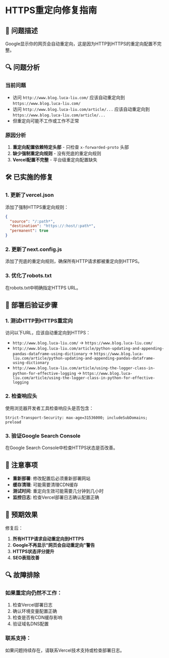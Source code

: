# HTTPS重定向修复指南

## 🚨 问题描述

Google显示你的网页会自动重定向，这是因为HTTP到HTTPS的重定向配置不完整。

## 🔍 问题分析

### 当前问题
- 访问 `http://www.blog.luca-liu.com/` 应该自动重定向到 `https://www.blog.luca-liu.com/`
- 访问 `http://www.blog.luca-liu.com/article/...` 应该自动重定向到 `https://www.blog.luca-liu.com/article/...`
- 但重定向可能不工作或工作不正常

### 原因分析
1. **重定向配置依赖特定头部** - 只检查 `x-forwarded-proto` 头部
2. **缺少强制重定向规则** - 没有兜底的重定向规则
3. **Vercel配置不完整** - 平台级重定向配置缺失

## 🛠️ 已实施的修复

### 1. 更新了vercel.json
添加了强制HTTPS重定向规则：
```json
{
  "source": "/:path*",
  "destination": "https://:host/:path*",
  "permanent": true
}
```

### 2. 更新了next.config.js
添加了兜底的重定向规则，确保所有HTTP请求都被重定向到HTTPS。

### 3. 优化了robots.txt
在robots.txt中明确指定HTTPS URL。

## 🔧 部署后验证步骤

### 1. 测试HTTP到HTTPS重定向
访问以下URL，应该自动重定向到HTTPS：
- `http://www.blog.luca-liu.com/` → `https://www.blog.luca-liu.com/`
- `http://www.blog.luca-liu.com/article/python-updating-and-appending-pandas-dataframe-using-dictionary` → `https://www.blog.luca-liu.com/article/python-updating-and-appending-pandas-dataframe-using-dictionary`
- `http://www.blog.luca-liu.com/article/using-the-logger-class-in-python-for-effective-logging` → `https://www.blog.luca-liu.com/article/using-the-logger-class-in-python-for-effective-logging`

### 2. 检查响应头
使用浏览器开发者工具检查响应头是否包含：
```
Strict-Transport-Security: max-age=31536000; includeSubDomains; preload
```

### 3. 验证Google Search Console
在Google Search Console中检查HTTPS状态是否改善。

## 📝 注意事项

- **重新部署**: 修改配置后必须重新部署网站
- **缓存清理**: 可能需要清理CDN缓存
- **测试时间**: 重定向生效可能需要几分钟到几小时
- **监控日志**: 检查Vercel部署日志确认配置正确

## 🚀 预期效果

修复后：
1. **所有HTTP请求自动重定向到HTTPS**
2. **Google不再显示"网页会自动重定向"警告**
3. **HTTPS状态评分提升**
4. **SEO表现改善**

## 🔍 故障排除

### 如果重定向仍然不工作：
1. 检查Vercel部署日志
2. 确认环境变量配置正确
3. 检查是否有CDN缓存影响
4. 验证域名DNS配置

### 联系支持：
如果问题持续存在，请联系Vercel技术支持或检查部署日志。
